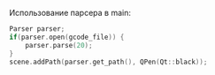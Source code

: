 Использование парсера в main:
```c
Parser parser;
if(parser.open(gcode_file)) {
    parser.parse(20);
}
scene.addPath(parser.get_path(), QPen(Qt::black));
```